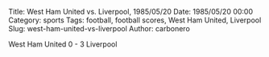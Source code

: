 Title: West Ham United vs. Liverpool, 1985/05/20
Date: 1985/05/20 00:00
Category: sports
Tags: football, football scores, West Ham United, Liverpool
Slug: west-ham-united-vs-liverpool
Author: carbonero


West Ham United 0 - 3 Liverpool
